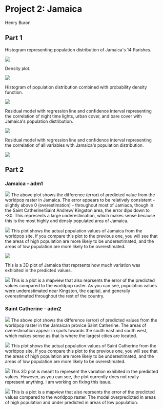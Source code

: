 # Project 2: Jamaica

Henry Buron

## Part 1

Histogram representing population distribution of Jamaica's 14 Parishes.

![](jam_histogram99.png)

Density plot.

![](jam_density99.png)

Histogram of population distribution combined with probability density function.

![](jam_pdf_log99.png)

Residual model with regression line and confidence interval representing the correlation of night time lights, urban cover, and bare cover with Jamaica's population distribution.

![](jam_some_variables99.png)

Residual model with regression line and confidence interval representing the correlation of all variables with Jamaica's population distribution.

![](jam_all_variables99.png)

## Part 2

### Jamaica - adm1

![](jamaica_diff1.png)
The above plot shows the difference (error) of predicted value from the worldpop raster in Jamaica. The error appears to be relatively consistent - slightly above 0 (overestimation) - throughout most of Jamiaca, though in the Saint Catherine/Saint Andrew/ Kingston area, the error dips down to -30. This represents a large underestimation, which makes sense because this is the most highly and densly populated area of Jamaica.

![](jamaicapop_proj2_part2.png)
This plot shows the actual population values of Jamaica from the worldpop site. If you compare this plot to the previous one, you will see that the areas of high population are more likely to be underestimated, and the areas of low population are more likely to be overestimated.

![](jamaica_3d)

This is a 3D plot of Jamaica that reprsents how much variation was exhibited in the predicted values.

![](jamaica_mapview.png)
This is a plot is a mapview that also reprsents the error of the predicted values compared to the worldpop raster. As you can see, population values were underestimated near Kingston, the capital, and generally overestimated throughout the rest of the country.

### Saint Catherine - adm2

![](saint_catherine2.png)
The above plot shows the difference (error) of predicted values from the worldpop raster in the Jamaican provice Saint Catherine. The areas of overestimation appear in spots towards the south east and south west, which makes sense as that is where the largest cities are located.

![](saint_catherine1.png)
This plot shows the actual population values of Saint Catherine from the worldpop site. If you compare this plot to the previous one, you will see that the areas of high population are more likely to be underestimated, and the areas of low population are more likely to be overestimated.

![](saint_catherine3d)
This 3D plot is meant to represent the variation exhibited in the predicted values. However, as you can see, the plot currently does not really represent anything. I am working on fixing this issue.

![](saint_catherine_mapview.png)
This is a plot is a mapview that also reprsents the error of the predicted values compared to the worldpop raster. The model overpredicted in areas of high population and under predicted in areas of low population.
